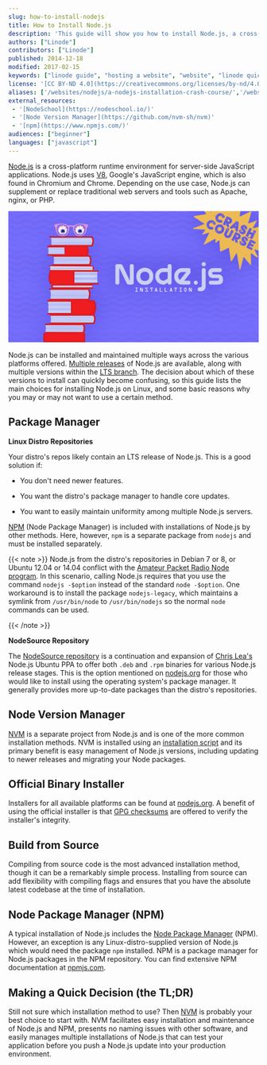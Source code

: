 ```yaml
---
slug: how-to-install-nodejs
title: How to Install Node.js
description: 'This guide will show you how to install Node.js, a cross-platform runtime environment that can power server-side JavaScript applications, on Linux.'
authors: ["Linode"]
contributors: ["Linode"]
published: 2014-12-18
modified: 2017-02-15
keywords: ["linode guide", "hosting a website", "website", "linode quickstart guide"]
license: '[CC BY-ND 4.0](https://creativecommons.org/licenses/by-nd/4.0)'
aliases: ['/websites/nodejs/a-nodejs-installation-crash-course/','/websites/nodejs/installing-nodejs/','/development/nodejs/how-to-install-nodejs/','/development/nodejs/set-up-and-install-nodejs/','/development/nodjs/a-nodejs-installation-crash-course/','/development/nodejs/installing-nodejs/']
external_resources:
 - '[NodeSchool](https://nodeschool.io/)'
 - '[Node Version Manager](https://github.com/nvm-sh/nvm)'
 - '[npm](https://www.npmjs.com/)'
audiences: ["beginner"]
languages: ["javascript"]
---
```


[Node.js](https://nodejs.org/) is a cross-platform runtime environment for server-side JavaScript applications. Node.js uses [V8](https://v8.dev/), Google's JavaScript engine, which is also found in Chromium and Chrome. Depending on the use case, Node.js can supplement or replace traditional web servers and tools such as Apache, nginx, or PHP.

![A Node.js Installation Crash Course](nodejs-installation-crash-course.png "A Node.js Installation Crash Course")

Node.js can be installed and maintained multiple ways across the various platforms offered. [Multiple releases](https://github.com/nodejs/node#release-types) of Node.js are available, along with multiple versions within the [LTS branch](https://github.com/nodejs/Release). The decision about which of these versions to install can quickly become confusing, so this guide lists the main choices for installing Node.js on Linux, and some basic reasons why you may or may not want to use a certain method.

## Package Manager

**Linux Distro Repositories**

Your distro's repos likely contain an LTS release of Node.js. This is a good solution if:

*   You don't need newer features.

*   You want the distro's package manager to handle core updates.

*   You want to easily maintain uniformity among multiple Node.js servers.

[NPM](#node-package-manager-npm) (Node Package Manager) is included with installations of Node.js by other methods. Here, however, `npm` is a separate package from `nodejs` and must be installed separately.

{{< note >}}
Node.js from the distro's repositories in Debian 7 or 8, or Ubuntu 12.04 or 14.04 conflict with the [Amateur Packet Radio Node program](https://packages.debian.org/jessie/node). In this scenario, calling Node.js requires that you use the command `nodejs -$option` instead of the standard `node -$option`. One workaround is to install the package `nodejs-legacy`, which maintains a symlink from `/usr/bin/node` to `/usr/bin/nodejs` so the normal `node` commands can be used.

{{< /note >}}

**NodeSource Repository**

The [NodeSource repository](https://github.com/nodesource/distributions) is a continuation and expansion of [Chris Lea's](https://nodesource.com/blog/chris-lea-joins-forces-with-nodesource/) Node.js Ubuntu PPA to offer both `.deb` and `.rpm` binaries for various Node.js release stages. This is the option mentioned on [nodejs.org](https://nodejs.org/en/download/package-manager/) for those who would like to install using the operating system's package manager. It generally provides more up-to-date packages than the distro's repositories.

## Node Version Manager

[NVM](https://github.com/nvm-sh/nvm) is a separate project from Node.js and is one of the more common installation methods. NVM is installed using an [installation script](https://github.com/nvm-sh/nvm#install--update-script) and its primary benefit is easy management of Node.js versions, including updating to newer releases and migrating your Node packages.

## Official Binary Installer

Installers for all available platforms can be found at [nodejs.org](https://nodejs.org/en/download/). A benefit of using the official installer is that [GPG checksums](https://github.com/nodejs/node#verifying-binaries) are offered to verify the installer's integrity.

## Build from Source

Compiling from source code is the most advanced installation method, though it can be a remarkably simple process. Installing from source can add flexibility with compiling flags and ensures that you have the absolute latest codebase at the time of installation.

## Node Package Manager (NPM)

A typical installation of Node.js includes the [Node Package Manager](https://github.com/npm/cli) (NPM). However, an exception is any Linux-distro-supplied version of Node.js which would need the package `npm` installed. NPM is a package manager for Node.js packages in the NPM repository. You can find extensive NPM documentation at [npmjs.com](https://docs.npmjs.com/).

## Making a Quick Decision (the TL;DR)

Still not sure which installation method to use? Then [NVM](#node-version-manager) is probably your best choice to start with. NVM facilitates easy installation and maintenance of Node.js and NPM, presents no naming issues with other software, and easily manages multiple installations of Node.js that can test your application before you push a Node.js update into your production environment.
